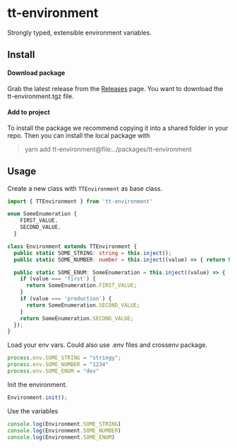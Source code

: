 # tt-environment
Strongly typed, extensible environment variables.

## Install
#### Download package
Grab the latest release from the [Releases](https://github.com/Tiental/tt-environment/releases) page.
You want to download the tt-environment.tgz file.

#### Add to project
To install the package we recommend copying it into a shared folder in your repo.
Then you can install the local package with

> yarn add tt-environment@file:../packages/tt-environment


## Usage
Create a new class with `TTEnvironment` as base class.
```ts
import { TTEnvironment } from 'tt-environment'

enum SomeEnumeration {
    FIRST_VALUE,
    SECOND_VALUE,
  }

class Environment extends TTEnvironment {
  public static SOME_STRING: string = this.inject();
  public static SOME_NUMBER: number = this.inject((value) => { return Number.parseFloat(value) });

  public static SOME_ENUM: SomeEnumeration = this.inject((value) => {
    if (value === 'first') {
      return SomeEnumeration.FIRST_VALUE;
    }
    if (value === 'production') {
      return SomeEnumeration.SECOND_VALUE;
    }
    return SomeEnumeration.SECOND_VALUE;
  });
}
```

Load your env vars. Could also use .env files and crossenv package.
```ts
process.env.SOME_STRING = "stringy";
process.env.SOME_NUMBER = "1234"
process.env.SOME_ENUM = "dev"
```

Init the environment.
```ts
Environment.init();
```

Use the variables
```ts
console.log(Environment.SOME_STRING)
console.log(Environment.SOME_NUMBER)
console.log(Environment.SOME_ENUM)
```
